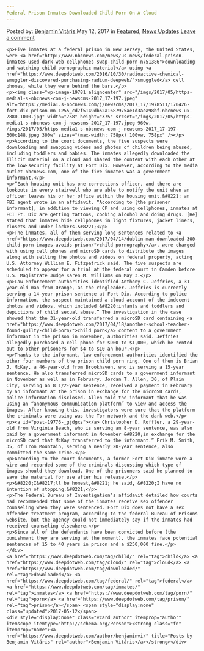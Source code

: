 ```yaml
---
Federal Prison Inmates Downloaded Child Porn On A Cloud
---
```

<article class="post-listing post-19776 post type-post status-publish format-standard has-post-thumbnail hentry  tag-child tag-cloud tag-downloaded tag-federal tag-inmates tag-porn tag-prison">
    <div class="post-inner">
        <span>Posted by: <a href="https://www.deepdotweb.com/author/benjaminvi/" title="">Benjamin Vitáris </a></span>
    <span>May 12, 2017</span>
    <span>in <a href="https://www.deepdotweb.com/category/deepdot-news/" rel="category tag">Featured</a>, <a href="https://www.deepdotweb.com/category/news-updates/" rel="category tag">News Updates</a></span>
    <span><a href="https://www.deepdotweb.com/2017/05/12/federal-prison-inmates-downloaded-child-porn-cloud/#respond">Leave a comment</a></span>
    </p>
    <div class="clear"></div>
    
    <p>Five inmates at a federal prison in New Jersey, the United States, were <a href="http://www.nbcnews.com/news/us-news/federal-prison-inmates-used-dark-web-cellphones-swap-child-porn-n751386">downloading and watching child pornographic material</a> using <a href="https://www.deepdotweb.com/2016/10/30/radioactive-chemical-smuggler-discovered-purchasing-radium-deepweb/">smuggled</a> cell phones, while they were behind the bars.</p>
    <p><img class="wp-image-19781 aligncenter" src="/imgs/2017/05/https-media1-s-nbcnews-com-j-newscms-2017_17-197.jpeg" alt="https://media1.s-nbcnews.com/j/newscms/2017_17/1978511/170426-fort-dix-prison-mn-1255_cd7f5149db52a1687975ae1d3aea98bf.nbcnews-ux-2880-1000.jpg" width="758" height="375" srcset="/imgs/2017/05/https-media1-s-nbcnews-com-j-newscms-2017_17-197.jpeg 960w, /imgs/2017/05/https-media1-s-nbcnews-com-j-newscms-2017_17-197-300x148.jpeg 300w" sizes="(max-width: 758px) 100vw, 758px" /></p>
    <p>According to the court documents, the five suspects were downloading and swapping videos and photos of children being abused, including toddlers and babies. The inmates allegedly downloaded the illicit material on a cloud and shared the content with each other at the low-security facility at Fort Dix. However, according to the media outlet nbcnews.com, one of the five inmates was a government informant.</p>
    <p>“Each housing unit has one corrections officer, and there are lookouts in every stairwell who are able to notify the unit when an officer leaves his or her office within the housing unit,&#8221; an FBI agent wrote in an affidavit. “According to [the prisoner informant], in addition to viewing CP and using cellphones, inmates at FCI Ft. Dix are getting tattoos, cooking alcohol and doing drugs. [He] stated that inmates hide cellphones in light fixtures, jacket liners, closets and under lockers.&#8221;</p>
    <p>The inmates, all of them serving long sentences related to <a href="https://www.deepdotweb.com/2017/04/14/dublin-man-downloaded-300-child-porn-images-avoids-prison/">child pornography</a>, were charged with using cell phones and microSD cards to distribute the images along with selling the photos and videos on federal property, acting U.S. Attorney William E. Fitzpatrick said. The five suspects are scheduled to appear for a trial at the federal court in Camden before U.S. Magistrate Judge Karen M. Williams on May 3.</p>
    <p>Law enforcement authorities identified Anthony C. Jeffries, a 31-year-old man from Orange, as the ringleader. Jeffries is currently serving a 14-year prison sentence at Fort Dix. According to police information, the suspect maintained a cloud account of the indecent photos and videos, which included &#8220;infants and toddlers and depictions of child sexual abuse.” The investigation in the case showed that the 31-year-old transferred a microSD card containing <a href="https://www.deepdotweb.com/2017/04/18/another-school-teacher-found-guilty-child-porn/">child porn</a> content to a government informant in the prison in November, authorities said. Jeffries allegedly purchased a cell phone for $900 to $1,000, which he rented out to other prisoners for $4 to $10 an hour.</p>
    <p>Thanks to the informant, law enforcement authorities identified the other four members of the prison child porn ring. One of them is Brian J. McKay, a 46-year-old from Brookhaven, who is serving a 15-year sentence. He also transferred microSD cards to a government informant in November as well as in February. Jordan T. Allen, 30, of Plain City, serving an 8 1/2-year sentence, received a payment in February by an informant at the prison in exchange for the microSD cards, police information disclosed. Allen told the informant that he was using an “anonymous communication platform” to view and access the images. After knowing this, investigators were sure that the platform the criminals were using was the Tor network and the dark web.</p>
    <p><a id="post-19776-_gjdgxs"></a> Christopher D. Roffler, a 29-year-old from Virginia Beach, who is serving an 8-year sentence, was also paid by a government informant in November &#8220;in exchange for the microSD card that McKay transferred to the informant.” Erik M. Smith, 35, of Iron Mountain, serving a nearly 20-year sentence, also committed the same crime.</p>
    <p>According to the court documents, a former Fort Dix inmate wore a wire and recorded some of the criminals discussing which type of images should they download. One of the prisoners said he planned to save the material for use after his release.</p>
    <p>&#8220;I&#8217;ll be honest,&#8221; he said, &#8220;I have no intention of stopping.&#8221;</p>
    <p>The Federal Bureau of Investigation’s affidavit detailed how courts had recommended that some of the inmates receive sex offender counseling when they were sentenced. Fort Dix does not have a sex offender treatment program, according to the federal Bureau of Prisons website, but the agency could not immediately say if the inmates had received counseling elsewhere.</p>
    <p>Since all of the defendants have been convicted before (the punishment they are serving at the moment), the inmates face potential sentences of 15 to 40 years in prison and a $250,000 fine.</p>
    </div>
    <a href="https://www.deepdotweb.com/tag/child/" rel="tag">child</a> <a href="https://www.deepdotweb.com/tag/cloud/" rel="tag">cloud</a> <a href="https://www.deepdotweb.com/tag/downloaded/" rel="tag">downloaded</a> <a href="https://www.deepdotweb.com/tag/federal/" rel="tag">federal</a> <a href="https://www.deepdotweb.com/tag/inmates/" rel="tag">inmates</a> <a href="https://www.deepdotweb.com/tag/porn/" rel="tag">porn</a> <a href="https://www.deepdotweb.com/tag/prison/" rel="tag">prison</a></span> <span style="display:none" class="updated">2017-05-12</span>
    <div style="display:none" class="vcard author" itemprop="author" itemscope itemtype="http://schema.org/Person"><strong class="fn" itemprop="name"><a href="https://www.deepdotweb.com/author/benjaminvi/" title="Posts by Benjamin Vitáris" rel="author">Benjamin Vitáris</a></strong></div>
    
